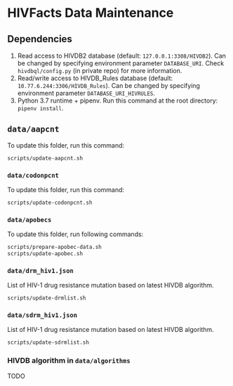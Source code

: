 # HIVFacts Data Maintenance

## Dependencies

1. Read access to HIVDB2 database (default: `127.0.0.1:3308/HIVDB2`). Can be
   changed by specifying environment parameter `DATABASE_URI`. Check
   `hivdbql/config.py` (in private repo) for more information.
2. Read/write access to HIVDB\_Rules database (default:
   `10.77.6.244:3306/HIVDB_Rules`). Can be changed by specifying environment
   parameter `DATABASE_URI_HIVRULES`.
3. Python 3.7 runtime + pipenv. Run this command at the root directory:
   `pipenv install`.

## `data/aapcnt`

To update this folder, run this command:

```bash
scripts/update-aapcnt.sh
```

### `data/codonpcnt`

To update this folder, run this command:

```bash
scripts/update-codonpcnt.sh
```

### `data/apobecs`

To update this folder, run following commands:

```bash
scripts/prepare-apobec-data.sh
scripts/update-apobec.sh
```

### `data/drm_hiv1.json`
List of HIV-1 drug resistance mutation based on latest HIVDB algorithm.

```bash
scripts/update-drmlist.sh
```

### `data/sdrm_hiv1.json`
List of HIV-1 drug resistance mutation based on latest HIVDB algorithm.

```bash
scripts/update-sdrmlist.sh
```

### HIVDB algorithm in `data/algorithms`

TODO
